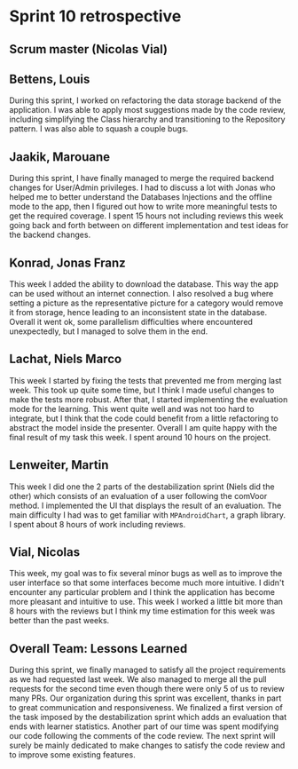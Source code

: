 # Sprint 10 retrospective

## Scrum master (Nicolas Vial)


## Bettens, Louis
During this sprint, I worked on refactoring the data storage backend of the application. I was able to apply most suggestions made by the code review, including simplifying the Class hierarchy and transitioning to the Repository pattern. I was also able to squash a couple bugs.

## Jaakik, Marouane
During this sprint, I have finally managed to merge the required backend changes for User/Admin privileges. I had to discuss a lot with Jonas who helped me to better  understand the Databases Injections and the offline mode to the app, then I figured out how to write more meaningful tests to get the required coverage. I spent 15 hours not including reviews this week going back and forth between on different implementation and test ideas for the backend changes. 

## Konrad, Jonas Franz
This week I added the ability to download the database. This way the app can be used without an internet connection. I also resolved a bug where setting a picture as the representative picture for a category would remove it from storage, hence leading to an inconsistent state in the database. Overall it went ok, some parallelism difficulties where encountered unexpectedly, but I managed to solve them in the end.

## Lachat, Niels Marco
This week I started by fixing the tests that prevented me from merging last week. This took up quite some time, but I think I made useful changes to make the tests more robust. 
After that, I started implementing the evaluation mode for the learning. This went quite well and was not too hard to integrate, but I think that the code could benefit from a little refactoring to abstract the model inside the presenter.
Overall I am quite happy with the final result of my task this week. I spent around 10 hours on the project.

## Lenweiter, Martin
This week I did one the 2 parts of the destabilization sprint (Niels did the other) which consists of an evaluation of a user following the comVoor method. I implemented the UI that displays the result of an evaluation. The main difficulty I had was to get familiar with `MPAndroidChart`, a graph library. I spent about 8 hours of work including reviews.

## Vial, Nicolas
This week, my goal was to fix several minor bugs as well as to improve the user interface so that some interfaces become much more intuitive. I didn't encounter any particular problem and I think the application has become more pleasant and intuitive to use. This week I worked a little bit more than 8 hours with the reviews but I think my time estimation for this week was better than the past weeks.
## Overall Team: Lessons Learned
During this sprint, we finally managed to satisfy all the project requirements as we had requested last week. We also managed to merge all the pull requests for the second time even though there were only 5 of us to review many PRs. Our organization during this sprint was excellent, thanks in part to great communication and responsiveness. We finalized a first version of the task imposed by the destabilization sprint which adds an evaluation that ends with learner statistics. Another part of our time was spent modifying our code following the comments of the code review.
The next sprint will surely be mainly dedicated to make changes to satisfy the code review and to improve some existing features.  
